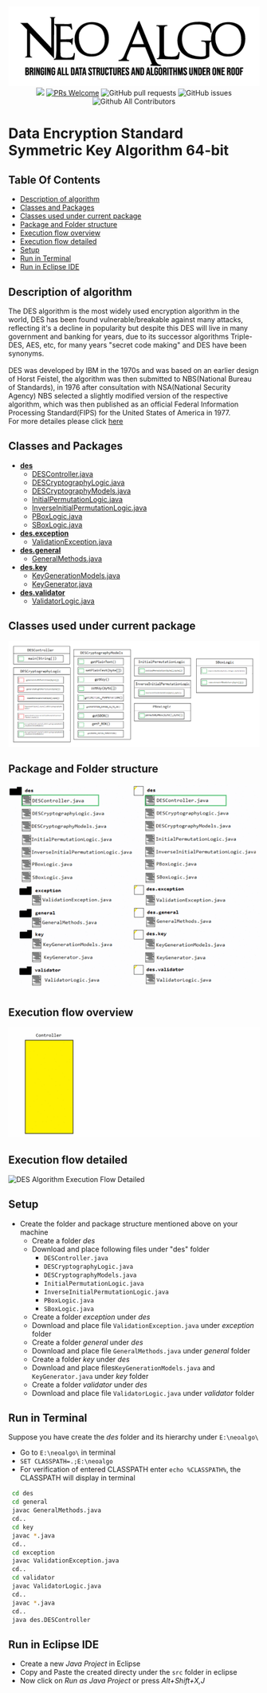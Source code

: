 <p align="center">
    <img src="/img/neo_algo.png"><br>
    <img src="https://img.shields.io/github/license/tesseractcoding/neoalgo?style=flat">
    <a href="http://makeapullrequest.com" target="_blank"><img src="https://img.shields.io/badge/PRs-welcome-brightgreen.svg?style=flat" alt="PRs Welcome"></a>
    <img alt="GitHub pull requests" src="https://img.shields.io/github/issues-pr/tesseractcoding/neoalgo">
    <img alt="GitHub issues" src="https://img.shields.io/github/issues/tesseractcoding/neoalgo">
    <img alt="Github All Contributors" src="https://img.shields.io/github/all-contributors/tesseractcoding/neoalgo">
</p>


# Data Encryption Standard Symmetric Key Algorithm 64-bit

## Table Of Contents
- [Description of algorithm](#description-of-algorithm)
- [Classes and Packages](#classes-and-packages)
- [Classes used under current package](#classes-used-under-current-package)
- [Package and Folder structure](#package-and-folder-structure)
- [Execution flow overview](#execution-flow-overview)
- [Execution flow detailed](#execution-flow-detailed)
- [Setup](#setup)
- [Run in Terminal](#run-in-terminal)
- [Run in Eclipse IDE](#run-in-eclipse-ide)

## Description of algorithm

The DES algorithm is the most widely used encryption algorithm in the world, DES has been found vulnerable/breakable against many attacks, reflecting it's a decline in popularity but despite this DES will live in many government and banking for years, due to its successor algorithms Triple-DES, AES, etc, for many years "secret code making" and DES have been synonyms.
<BR />
<BR />
DES was developed by IBM in the 1970s and was based on an earlier design of Horst Feistel, the algorithm was then submitted to NBS(National Bureau of Standards), in 1976 after consultation with NSA(National Security Agency) NBS selected a slightly modified version of the respective algorithm, which was then published as an official Federal Information Processing Standard(FIPS) for the United States of America in 1977.
<BR />
For more detailes please click [here](http://page.math.tu-berlin.de/~kant/teaching/hess/krypto-ws2006/des.htm)

## Classes and Packages

* [__des__](README.md)
  * [DESController.java](DESController.java)
  * [DESCryptographyLogic.java](DESCryptographyLogic.java)
  * [DESCryptographyModels.java](DESCryptographyModels.java)
  * [InitialPermutationLogic.java](InitialPermutationLogic.java)
  * [InverseInitialPermutationLogic.java](InverseInitialPermutationLogic.java)
  * [PBoxLogic.java](PBoxLogic.java)
  * [SBoxLogic.java](SBoxLogic.java)
* [__des.exception__](exception/README.md)
  * [ValidationException.java](exception/ValidationException.java)
* [__des.general__](general/README.md)
  * [GeneralMethods.java](general/GeneralMethods.java)
* [__des.key__](key/README.md)
  * [KeyGenerationModels.java]()
  * [KeyGenerator.java]()
* [__des.validator__](validator/README.md)
  * [ValidatorLogic.java]()

## Classes used under current package

![DES Package Classes and Methods](/img/des/DESPackageClassesAndMethods.png)

## Package and Folder structure

<p align="center">
  <img src="/img/des/DESPackagesAndFolders.gif" >
</p>

## Execution flow overview
![DES Algorithm Execution Flow Overview](/img/des/DESAlgorithmOverview.gif)
## Execution flow detailed
![DES Algorithm Execution Flow Detailed](/img/des/DESAlgorithmDetailed.gif)
## Setup
* Create the folder and package structure mentioned above on your machine
  * Create a folder _des_
  * Download and place following files under "des" folder
    * `DESController.java`
    * `DESCryptographyLogic.java`
    * `DESCryptographyModels.java`
    * `InitialPermutationLogic.java`
    * `InverseInitialPermutationLogic.java`
    * `PBoxLogic.java`
    * `SBoxLogic.java`
  * Create a folder _exception_ under _des_
  * Download and place file `ValidationException.java` under _exception_ folder
  * Create a folder _general_ under _des_
  * Download and place file `GeneralMethods.java` under _general_ folder
  * Create a folder _key_ under _des_
  * Download and place files`KeyGenerationModels.java` and `KeyGenerator.java` under _key_ folder
  * Create a folder _validator_ under _des_
  * Download and place file `ValidatorLogic.java` under _validator_ folder
## Run in Terminal
Suppose you have create the _des_ folder and its hierarchy under `E:\neoalgo\`
* Go to `E:\neoalgo\` in terminal
* `SET CLASSPATH=.;E:\neoalgo`
* For verification of entered CLASSPATH enter `echo %CLASSPATH%`, the CLASSPATH will display in terminal
```bash
 cd des
 cd general
 javac GeneralMethods.java
 cd..
 cd key
 javac *.java
 cd..
 cd exception
 javac ValidationException.java
 cd..
 cd validator
 javac ValidatorLogic.java
 cd..
 javac *.java
 cd..
 java des.DESController
 ```

## Run in Eclipse IDE
* Create a new _Java Project_ in Eclipse
* Copy and Paste the created directy under the `src` folder in eclipse
* Now click on _Run as Java Project_ or press _Alt+Shift+X,J_
